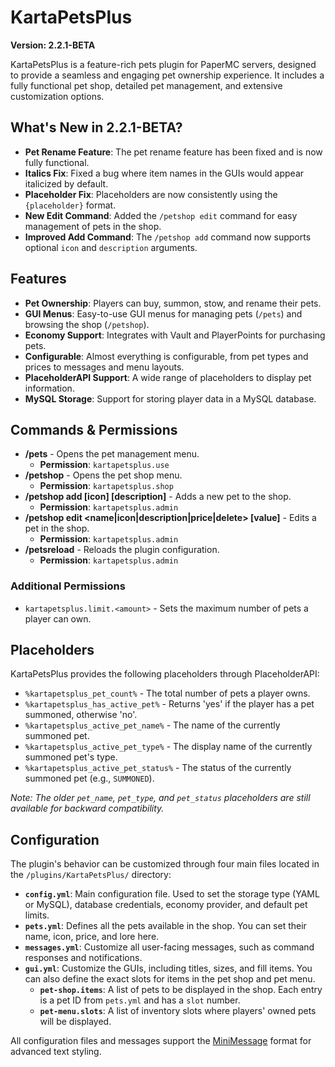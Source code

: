 # KartaPetsPlus

**Version: 2.2.1-BETA**

KartaPetsPlus is a feature-rich pets plugin for PaperMC servers, designed to provide a seamless and engaging pet ownership experience. It includes a fully functional pet shop, detailed pet management, and extensive customization options.

## What's New in 2.2.1-BETA?

- **Pet Rename Feature**: The pet rename feature has been fixed and is now fully functional.
- **Italics Fix**: Fixed a bug where item names in the GUIs would appear italicized by default.
- **Placeholder Fix**: Placeholders are now consistently using the `{placeholder}` format.
- **New Edit Command**: Added the `/petshop edit` command for easy management of pets in the shop.
- **Improved Add Command**: The `/petshop add` command now supports optional `icon` and `description` arguments.

## Features

- **Pet Ownership**: Players can buy, summon, stow, and rename their pets.
- **GUI Menus**: Easy-to-use GUI menus for managing pets (`/pets`) and browsing the shop (`/petshop`).
- **Economy Support**: Integrates with Vault and PlayerPoints for purchasing pets.
- **Configurable**: Almost everything is configurable, from pet types and prices to messages and menu layouts.
- **PlaceholderAPI Support**: A wide range of placeholders to display pet information.
- **MySQL Storage**: Support for storing player data in a MySQL database.

## Commands & Permissions

*   **/pets** - Opens the pet management menu.
    *   **Permission**: `kartapetsplus.use`
*   **/petshop** - Opens the pet shop menu.
    *   **Permission**: `kartapetsplus.shop`
*   **/petshop add <entityType> <price> [icon] [description]** - Adds a new pet to the shop.
    *   **Permission**: `kartapetsplus.admin`
*   **/petshop edit <petId> <name|icon|description|price|delete> [value]** - Edits a pet in the shop.
    *   **Permission**: `kartapetsplus.admin`
*   **/petsreload** - Reloads the plugin configuration.
    *   **Permission**: `kartapetsplus.admin`

### Additional Permissions
*   `kartapetsplus.limit.<amount>` - Sets the maximum number of pets a player can own.

## Placeholders

KartaPetsPlus provides the following placeholders through PlaceholderAPI:

*   `%kartapetsplus_pet_count%` - The total number of pets a player owns.
*   `%kartapetsplus_has_active_pet%` - Returns 'yes' if the player has a pet summoned, otherwise 'no'.
*   `%kartapetsplus_active_pet_name%` - The name of the currently summoned pet.
*   `%kartapetsplus_active_pet_type%` - The display name of the currently summoned pet's type.
*   `%kartapetsplus_active_pet_status%` - The status of the currently summoned pet (e.g., `SUMMONED`).

*Note: The older `pet_name`, `pet_type`, and `pet_status` placeholders are still available for backward compatibility.*

## Configuration

The plugin's behavior can be customized through four main files located in the `/plugins/KartaPetsPlus/` directory:

- **`config.yml`**: Main configuration file. Used to set the storage type (YAML or MySQL), database credentials, economy provider, and default pet limits.
- **`pets.yml`**: Defines all the pets available in the shop. You can set their name, icon, price, and lore here.
- **`messages.yml`**: Customize all user-facing messages, such as command responses and notifications.
- **`gui.yml`**: Customize the GUIs, including titles, sizes, and fill items. You can also define the exact slots for items in the pet shop and pet menu.
    - **`pet-shop.items`**: A list of pets to be displayed in the shop. Each entry is a pet ID from `pets.yml` and has a `slot` number.
    - **`pet-menu.slots`**: A list of inventory slots where players' owned pets will be displayed.

All configuration files and messages support the [MiniMessage](https://docs.advntr.dev/minimessage/format.html) format for advanced text styling.